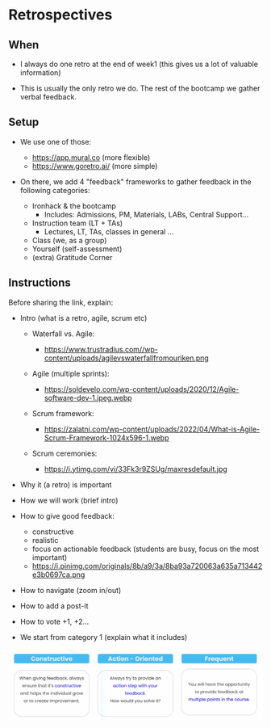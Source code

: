 # Retrospectives


## When

- I always do one retro at the end of week1
  (this gives us a lot of valuable information)

- This is usually the only retro we do. The rest of the bootcamp we gather verbal feedback.


## Setup

- We use one of those:
  - https://app.mural.co (more flexible)
  - https://www.goretro.ai/ (more simple)

  <!-- 
  
  @Luis: 
  - may be better to add columns one by one
  - limit votes: 10. (or tell them one vote per card)

  -->


- On there, we add 4 "feedback" frameworks to gather feedback in the following categories:

  - Ironhack & the bootcamp
    - Includes: Admissions, PM, Materials, LABs, Central Support...
  - Instruction team (LT + TAs)
    - Lectures, LT, TAs, classes in general ...
  - Class (we, as a group)
  - Yourself (self-assessment)
  - (extra) Gratitude Corner


## Instructions

<!-- @todo: create slides -->

Before sharing the link, explain:

- Intro (what is a retro, agile, scrum etc)

  - Waterfall vs. Agile: 
    - https://www.trustradius.com//wp-content/uploads/agilevswaterfallfromouriken.png

  - Agile (multiple sprints):
    - https://soldevelo.com/wp-content/uploads/2020/12/Agile-software-dev-1.jpeg.webp

  - Scrum framework: 
    - https://zalatni.com/wp-content/uploads/2022/04/What-is-Agile-Scrum-Framework-1024x596-1.webp

  - Scrum ceremonies: 
    - https://i.ytimg.com/vi/33Fk3r9ZSUg/maxresdefault.jpg


- Why it (a retro) is important
- How we will work (brief intro)
- How to give good feedback:
  - constructive
  - realistic
  - focus on actionable feedback (students are busy, focus on the most important)
  - https://i.pinimg.com/originals/8b/a9/3a/8ba93a720063a635a713442e3b0697ca.png
- How to navigate (zoom in/out)
- How to add a post-it
- How to vote +1, +2...
- We start from category 1 (explain what it includes)

![good feedback](./feedback-ih.png)

